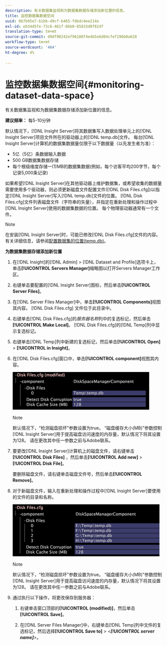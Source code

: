 ```yaml
---
description: 有关数据集监视和为数据集数据存储添加新位置的信息。
title: 监控数据集数据空间
uuid: 0b7b95e7-b1bb-49cf-b465-fdbdc4ee214e
exl-id: eb34d5fe-73c6-461f-8bb0-85833d8f824f
translation-type: tm+mt
source-git-commit: d9df90242ef96188f4e4b5e6d04cfef196b0a628
workflow-type: tm+mt
source-wordcount: '464'
ht-degree: 4%

---
```


# 监控数据集数据空间{#monitoring-dataset-data-space}

有关数据集监视和为数据集数据存储添加新位置的信息。

**建议频率：** 每5-10分钟

默认情况下，[!DNL Insight Server]将其数据集写入数据处理单元上的[!DNL Insight Server]项目文件所在的驱动器上的[!DNL temp.db]文件。 每台[!DNL Insight Server]计算机的数据集数据量仅限于以下数据量（以先发生者为准）：

* 5亿（5亿）条数据输入数据
* 500 GB数据集数据存储
* 每个根级维度存储一(1)MB的数据集数据(例如，每个访客平均200字节，每个记录5,000条记录)

如果希望[!DNL Insight Server]在其他驱动器上维护数据集，或希望收集的数据量需要使用多个驱动器，则必须更新磁盘文件配置文件([!DNL Disk Files.cfg])以指定[!DNL Insight Server]写入[!DNL temp.db]文件的位置。 [!DNL Disk Files.cfg]文件列表磁盘文件（字符串的矢量），并指定在重新处理和操作过程中[!DNL Insight Server]使用的数据集数据的位置。 每个物理驱动器通常有一个文件。

>[!NOTE]
>
>在安装[!DNL Insight Server]时，可能已修改[!DNL Disk Files.cfg]文件的内容。 有关详细信息，请参阅[配置数据集的位置(temp.db)](../../../../home/c-inst-svr/c-install-ins-svr/t-install-proc-inst-svr-dpu/t-cfg-loc-dtst.md#task-f645eefecb154e679acbb480a07c1f0e)。

**为数据集数据存储添加新位置**

1. 在[!DNL Insight]的[!DNL Admin] > [!DNL Dataset and Profile]选项卡上，单击&#x200B;**[!UICONTROL Servers Manager]**&#x200B;缩略图以打开Servers Manager工作区。
1. 右键单击要配置的[!DNL Insight Server]图标，然后单击&#x200B;**[!UICONTROL Server Files]**。
1. 在[!DNL Server Files Manager]中，单击&#x200B;**[!UICONTROL Components]**&#x200B;视图其内容。 [!DNL Disk Files.cfg] 文件位于此目录中。
1. 右键单击[!DNL Disk Files.cfg]的&#x200B;*服务器名称*&#x200B;列中的复选标记，然后单击&#x200B;**[!UICONTROL Make Local]**。 [!DNL Disk Files.cfg]的[!DNL Temp]列中显示复选标记。
1. 右键单击[!DNL Temp]列中新建的复选标记，然后单击&#x200B;**[!UICONTROL Open]** > **[!UICONTROL in Insight]**。
1. 在[!DNL Disk Files.cfg]窗口中，单击&#x200B;**[!UICONTROL component]**&#x200B;视图其内容。

   ![步骤信息](assets/cfg_diskfiles_examplevalues.png)

   >[!NOTE]
   >
   >默认情况下，“检测磁盘损坏”参数设置为true。 “磁盘缓存大小(MB)”参数控制[!DNL Insight Server]用于提高磁盘访问速度的内存量，默认情况下将其设置为128。 请在更改其中任一参数之前与Adobe联系。

1. 要更改[!DNL Insight Server]计算机上的磁盘文件，请右键单击&#x200B;**[!UICONTROL Disk Files]** ，然后单击&#x200B;**[!UICONTROL Add new]** > **[!UICONTROL Disk File]**。

   要删除磁盘文件，请右键单击磁盘文件号，然后单击&#x200B;**[!UICONTROL Remove]**。

1. 对于新磁盘文件，输入在重新处理和操作过程中[!DNL Insight Server]要使用的文件的目录和名称。

   ![步骤信息](assets/cfg_diskfiles_exampleNewValues.png)

   >[!NOTE]
   >
   >默认情况下，“检测磁盘损坏”参数设置为true。 “磁盘缓存大小(MB)”参数控制[!DNL Insight Server]用于提高磁盘访问速度的内存量，默认情况下将其设置为128。 请在更改其中任一参数之前与Adobe联系。

1. 通过执行以下操作，将更改保存到服务器：

   1. 右键单击窗口顶部的&#x200B;**[!UICONTROL (modified)]**，然后单击&#x200B;**[!UICONTROL Save]**。

   1. 在[!DNL Server Files Manager]中，右键单击[!DNL Temp]列中文件的复选标记，然后选择&#x200B;**[!UICONTROL Save to]** > *&lt;**[!UICONTROL server name]**>*。
